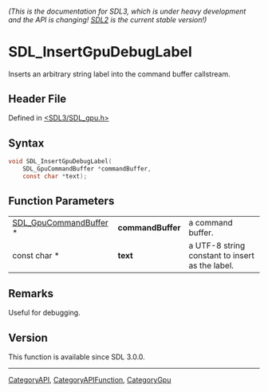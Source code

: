 ###### (This is the documentation for SDL3, which is under heavy development and the API is changing! [SDL2](https://wiki.libsdl.org/SDL2/) is the current stable version!)
# SDL_InsertGpuDebugLabel

Inserts an arbitrary string label into the command buffer callstream.

## Header File

Defined in [<SDL3/SDL_gpu.h>](https://github.com/libsdl-org/SDL/blob/main/include/SDL3/SDL_gpu.h)

## Syntax

```c
void SDL_InsertGpuDebugLabel(
    SDL_GpuCommandBuffer *commandBuffer,
    const char *text);
```

## Function Parameters

|                                                |                   |                                                 |
| ---------------------------------------------- | ----------------- | ----------------------------------------------- |
| [SDL_GpuCommandBuffer](SDL_GpuCommandBuffer) * | **commandBuffer** | a command buffer.                               |
| const char *                                   | **text**          | a UTF-8 string constant to insert as the label. |

## Remarks

Useful for debugging.

## Version

This function is available since SDL 3.0.0.

----
[CategoryAPI](CategoryAPI), [CategoryAPIFunction](CategoryAPIFunction), [CategoryGpu](CategoryGpu)

